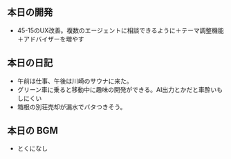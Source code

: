 ## 本日の開発
- 45-15のUX改善。複数のエージェントに相談できるように＋テーマ調整機能＋アドバイザーを増やす

## 本日の日記
- 午前は仕事、午後は川崎のサウナに来た。
- グリーン車に乗ると移動中に趣味の開発ができる。AI出力とかだと車酔いもしにくい
- 箱根の別荘売却が漏水でバタつきそう。

## 本日の BGM
- とくになし